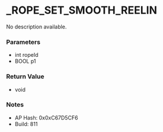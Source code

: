 # _ROPE_SET_SMOOTH_REELIN

No description available.

### Parameters
* int ropeId
* BOOL p1

### Return Value
* void

### Notes
* AP Hash: 0x0xC67D5CF6
* Build: 811

